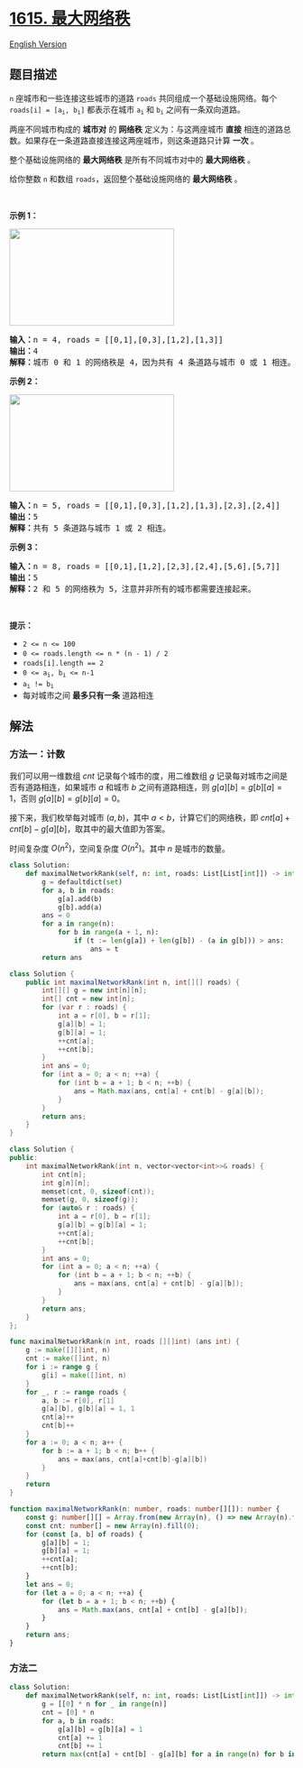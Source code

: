 # [1615. 最大网络秩](https://leetcode.cn/problems/maximal-network-rank)

[English Version](/solution/1600-1699/1615.Maximal%20Network%20Rank/README_EN.md)

## 题目描述

<!-- 这里写题目描述 -->

<p><code>n</code> 座城市和一些连接这些城市的道路 <code>roads</code> 共同组成一个基础设施网络。每个 <code>roads[i] = [a<sub>i</sub>, b<sub>i</sub>]</code> 都表示在城市 <code>a<sub>i</sub></code> 和 <code>b<sub>i</sub></code> 之间有一条双向道路。</p>

<p>两座不同城市构成的 <strong>城市对</strong> 的 <strong>网络秩</strong> 定义为：与这两座城市 <strong>直接</strong> 相连的道路总数。如果存在一条道路直接连接这两座城市，则这条道路只计算 <strong>一次</strong> 。</p>

<p>整个基础设施网络的 <strong>最大网络秩</strong> 是所有不同城市对中的 <strong>最大网络秩</strong> 。</p>

<p>给你整数 <code>n</code> 和数组 <code>roads</code>，返回整个基础设施网络的 <strong>最大网络秩</strong> 。</p>

<p> </p>

<p><strong>示例 1：</strong></p>

<p><strong><img alt="" src="https://fastly.jsdelivr.net/gh/doocs/leetcode@main/solution/1600-1699/1615.Maximal%20Network%20Rank/images/ex1.png" style="width: 292px; height: 172px;" /></strong></p>

<pre>
<strong>输入：</strong>n = 4, roads = [[0,1],[0,3],[1,2],[1,3]]
<strong>输出：</strong>4
<strong>解释：</strong>城市 0 和 1 的网络秩是 4，因为共有 4 条道路与城市 0 或 1 相连。位于 0 和 1 之间的道路只计算一次。
</pre>

<p><strong>示例 2：</strong></p>

<p><strong><img alt="" src="https://fastly.jsdelivr.net/gh/doocs/leetcode@main/solution/1600-1699/1615.Maximal%20Network%20Rank/images/ex2.png" style="width: 292px; height: 172px;" /></strong></p>

<pre>
<strong>输入：</strong>n = 5, roads = [[0,1],[0,3],[1,2],[1,3],[2,3],[2,4]]
<strong>输出：</strong>5
<strong>解释：</strong>共有 5 条道路与城市 1 或 2 相连。
</pre>

<p><strong>示例 3：</strong></p>

<pre>
<strong>输入：</strong>n = 8, roads = [[0,1],[1,2],[2,3],[2,4],[5,6],[5,7]]
<strong>输出：</strong>5
<strong>解释：</strong>2 和 5 的网络秩为 5，注意并非所有的城市都需要连接起来。
</pre>

<p> </p>

<p><strong>提示：</strong></p>

<ul>
	<li><code>2 <= n <= 100</code></li>
	<li><code>0 <= roads.length <= n * (n - 1) / 2</code></li>
	<li><code>roads[i].length == 2</code></li>
	<li><code>0 <= a<sub>i</sub>, b<sub>i</sub> <= n-1</code></li>
	<li><code>a<sub>i</sub> != b<sub>i</sub></code></li>
	<li>每对城市之间 <strong>最多只有一条</strong> 道路相连</li>
</ul>

## 解法

### 方法一：计数

我们可以用一维数组 $cnt$ 记录每个城市的度，用二维数组 $g$ 记录每对城市之间是否有道路相连，如果城市 $a$ 和城市 $b$ 之间有道路相连，则 $g[a][b] = g[b][a] = 1$，否则 $g[a][b] = g[b][a] = 0$。

接下来，我们枚举每对城市 $(a, b)$，其中 $a \lt b$，计算它们的网络秩，即 $cnt[a] + cnt[b] - g[a][b]$，取其中的最大值即为答案。

时间复杂度 $O(n^2)$，空间复杂度 $O(n^2)$。其中 $n$ 是城市的数量。

<!-- tabs:start -->

```python
class Solution:
    def maximalNetworkRank(self, n: int, roads: List[List[int]]) -> int:
        g = defaultdict(set)
        for a, b in roads:
            g[a].add(b)
            g[b].add(a)
        ans = 0
        for a in range(n):
            for b in range(a + 1, n):
                if (t := len(g[a]) + len(g[b]) - (a in g[b])) > ans:
                    ans = t
        return ans
```

```java
class Solution {
    public int maximalNetworkRank(int n, int[][] roads) {
        int[][] g = new int[n][n];
        int[] cnt = new int[n];
        for (var r : roads) {
            int a = r[0], b = r[1];
            g[a][b] = 1;
            g[b][a] = 1;
            ++cnt[a];
            ++cnt[b];
        }
        int ans = 0;
        for (int a = 0; a < n; ++a) {
            for (int b = a + 1; b < n; ++b) {
                ans = Math.max(ans, cnt[a] + cnt[b] - g[a][b]);
            }
        }
        return ans;
    }
}
```

```cpp
class Solution {
public:
    int maximalNetworkRank(int n, vector<vector<int>>& roads) {
        int cnt[n];
        int g[n][n];
        memset(cnt, 0, sizeof(cnt));
        memset(g, 0, sizeof(g));
        for (auto& r : roads) {
            int a = r[0], b = r[1];
            g[a][b] = g[b][a] = 1;
            ++cnt[a];
            ++cnt[b];
        }
        int ans = 0;
        for (int a = 0; a < n; ++a) {
            for (int b = a + 1; b < n; ++b) {
                ans = max(ans, cnt[a] + cnt[b] - g[a][b]);
            }
        }
        return ans;
    }
};
```

```go
func maximalNetworkRank(n int, roads [][]int) (ans int) {
	g := make([][]int, n)
	cnt := make([]int, n)
	for i := range g {
		g[i] = make([]int, n)
	}
	for _, r := range roads {
		a, b := r[0], r[1]
		g[a][b], g[b][a] = 1, 1
		cnt[a]++
		cnt[b]++
	}
	for a := 0; a < n; a++ {
		for b := a + 1; b < n; b++ {
			ans = max(ans, cnt[a]+cnt[b]-g[a][b])
		}
	}
	return
}
```

```ts
function maximalNetworkRank(n: number, roads: number[][]): number {
    const g: number[][] = Array.from(new Array(n), () => new Array(n).fill(0));
    const cnt: number[] = new Array(n).fill(0);
    for (const [a, b] of roads) {
        g[a][b] = 1;
        g[b][a] = 1;
        ++cnt[a];
        ++cnt[b];
    }
    let ans = 0;
    for (let a = 0; a < n; ++a) {
        for (let b = a + 1; b < n; ++b) {
            ans = Math.max(ans, cnt[a] + cnt[b] - g[a][b]);
        }
    }
    return ans;
}
```

<!-- tabs:end -->

### 方法二

<!-- tabs:start -->

```python
class Solution:
    def maximalNetworkRank(self, n: int, roads: List[List[int]]) -> int:
        g = [[0] * n for _ in range(n)]
        cnt = [0] * n
        for a, b in roads:
            g[a][b] = g[b][a] = 1
            cnt[a] += 1
            cnt[b] += 1
        return max(cnt[a] + cnt[b] - g[a][b] for a in range(n) for b in range(a + 1, n))
```

<!-- tabs:end -->

<!-- end -->
